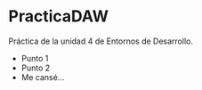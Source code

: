 # PracticaDAW
Práctica de la unidad 4 de Entornos de Desarrollo.

- Punto 1
- Punto 2
- Me cansé...
